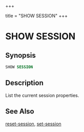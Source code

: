 +++

title = "SHOW SESSION"
+++

SHOW SESSION
============

Synopsis
--------

``` sql
SHOW SESSION
```

Description
-----------

List the current session properties.

See Also
--------

[reset-session](./reset-session.html), [set-session](./set-session.html)
